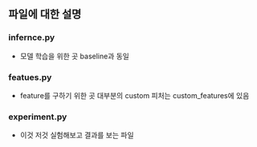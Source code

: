 파일에 대한 설명
-------------

### infernce.py
* 모델 학습을 위한 곳 baseline과 동일

### featues.py
* feature를 구하기 위한 곳 대부분의 custom 피처는 custom_features에 있음

### experiment.py
* 이것 저것 실험해보고 결과를 보는 파일